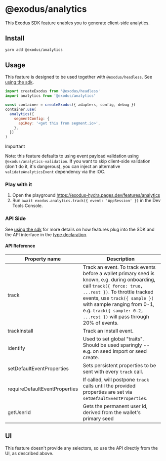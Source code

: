 # @exodus/analytics

This Exodus SDK feature enables you to generate client-side analytics.

## Install

```sh
yarn add @exodus/analytics
```

## Usage

This feature is designed to be used together with `@exodus/headless`. See [using the sdk](../../docs/development/using-the-sdk.md).

```js
import createExodus from '@exodus/headless'
import analytics from '@exodus/analytics'

const container = createExodus({ adapters, config, debug })
container.use(
  analytics({
    segmentConfig: {
      apiKey: '<get this from segment.io>',
    },
  })
)
```

> [!IMPORTANT]
> Note: this feature defaults to using event payload validation using `@exodus/analytics-validation`. If you want to skip client-side validation (don't do it, it's dangerous), you can inject an alternative `validateAnalyticsEvent` dependency via the IOC.

### Play with it

1. Open the playground https://exodus-hydra.pages.dev/features/analytics
2. Run `await exodus.analytics.track({ event: 'AppSession' })` in the Dev Tools Console.

### API Side

See [using the sdk](../../docs/development/using-the-sdk.md#setup-the-api-side) for more details on how features plug into the SDK and the API interface in the [type declaration](./api/index.d.ts).

#### API Reference

| Property name                 | Description                                                                                                                                                                                                                                                                                      |
| ----------------------------- | ------------------------------------------------------------------------------------------------------------------------------------------------------------------------------------------------------------------------------------------------------------------------------------------------ |
| track                         | Track an event. To track events before a wallet primary seed is known, e.g. during onboarding, call `track({ force: true, ...rest })`. To throttle tracked events, use `track({ sample })` with sample ranging from 0-1, e.g. `track({ sample: 0.2, ...rest })` will pass through 20% of events. |
| trackInstall                  | Track an install event.                                                                                                                                                                                                                                                                          |
| identify                      | Used to set global "traits". Should be used sparingly -- e.g. on seed import or seed create.                                                                                                                                                                                                     |
| setDefaultEventProperties     | Sets persistent properties to be sent with every `track` call.                                                                                                                                                                                                                                   |
| requireDefaultEventProperties | If called, will postpone `track` calls until the provided properties are set via `setDefaultEventProperties`.                                                                                                                                                                                    |
| getUserId                     | Gets the permanent user id, derived from the wallet's primary seed                                                                                                                                                                                                                               |

## UI

This feature doesn't provide any selectors, so use the API directly from the UI, as described above.
